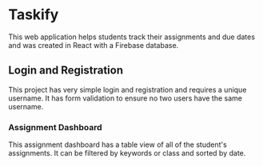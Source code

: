 # Taskify

This web application helps students track their assignments and due dates and was created in React with a Firebase database.

## Login and Registration

This project has very simple login and registration and requires a unique username. It has form validation to ensure no two users have the same username.

### Assignment Dashboard

This assignment dashboard has a table view of all of the student's assignments. It can be filtered by keywords or class and sorted by date.